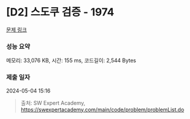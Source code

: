 # [D2] 스도쿠 검증 - 1974 

[문제 링크](https://swexpertacademy.com/main/code/problem/problemDetail.do?contestProbId=AV5Psz16AYEDFAUq) 

### 성능 요약

메모리: 33,076 KB, 시간: 155 ms, 코드길이: 2,544 Bytes

### 제출 일자

2024-05-04 15:16



> 출처: SW Expert Academy, https://swexpertacademy.com/main/code/problem/problemList.do